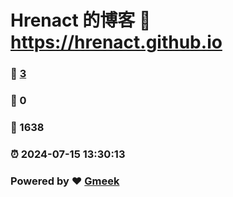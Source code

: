 # Hrenact 的博客 :link: https://hrenact.github.io 
### :page_facing_up: [3](https://hrenact.github.io/tag.html) 
### :speech_balloon: 0 
### :hibiscus: 1638 
### :alarm_clock: 2024-07-15 13:30:13 
### Powered by :heart: [Gmeek](https://github.com/Meekdai/Gmeek)
